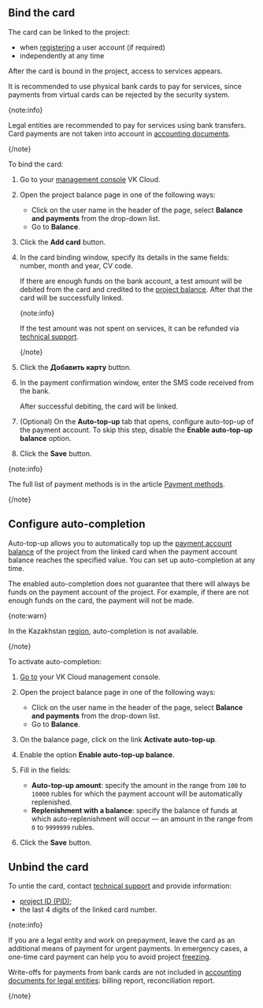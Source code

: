 ## Bind the card

The card can be linked to the project:

- when [registering](/en/intro/start/account-registration) a user account (if required)
- independently at any time

After the card is bound in the project, access to services appears.

It is recommended to use physical bank cards to pay for services, since payments from virtual cards can be rejected by the security system.

{note:info}

Legal entities are recommended to pay for services using bank transfers. Card payments are not taken into account in [accounting documents](../../concepts/report#legal_entities).

{/note}

To bind the card:

1. Go to your [management console](https://cloud.vk.com/app/en/) VK Cloud.
1. Open the project balance page in one of the following ways:

    - Click on the user name in the header of the page, select **Balance and payments** from the drop-down list.
    - Go to **Balance**.

1. Click the **Add card** button.
1. In the card binding window, specify its details in the same fields: number, month and year, CV code.

    If there are enough funds on the bank account, a test amount will be debited from the card and credited to the [project balance](/en/intro/billing/concepts/balance). After that the card will be successfully linked.

    {note:info}

    If the test amount was not spent on services, it can be refunded via [technical support](/en/contacts).

    {/note}

1. Click the **Добавить карту** button.
1. In the payment confirmation window, enter the SMS code received from the bank.

    After successful debiting, the card will be linked.

1. (Optional) On the **Auto-top-up** tab that opens, configure auto-top-up of the payment account. To skip this step, disable the **Enable auto-top-up balance** option.
1. Click the **Save** button.

{note:info}

The full list of payment methods is in the article [Payment methods](../../concepts/payment-methods).

{/note}

## Configure auto-completion

Auto-top-up allows you to automatically top up the [payment account balance](../../concepts/balance) of the project from the linked card when the payment account balance reaches the specified value. You can set up auto-completion at any time.

The enabled auto-completion does not guarantee that there will always be funds on the payment account of the project. For example, if there are not enough funds on the card, the payment will not be made.

{note:warn}

In the Kazakhstan [region](/en/tools-for-using-services/account/concepts/regions), auto-completion is not available.

{/note}

To activate auto-completion:

1. [Go to](https://cloud.vk.com/app/en/) your VK Cloud management console.
1. Open the project balance page in one of the following ways:

    - Click on the user name in the header of the page, select **Balance and payments** from the drop-down list.
    - Go to **Balance**.

1. On the balance page, click on the link **Activate auto-top-up**.
1. Enable the option **Enable auto-top-up balance**.
1. Fill in the fields:

    - **Auto-top-up amount**: specify the amount in the range from `100` to `10000` rubles for which the payment account will be automatically replenished.
    - **Replenishment with a balance**: specify the balance of funds at which auto-replenishment will occur — an amount in the range from `0` to `9999999` rubles.

1. Click the **Save** button.

## Unbind the card

To untie the card, contact [technical support](mailto:support@mcs.mail.ru) and provide information:

- [project ID (PID)](/en/tools-for-using-services/account/instructions/project-settings/manage#getting_project_id);
- the last 4 digits of the linked card number.

{note:info}

If you are a legal entity and work on prepayment, leave the card as an additional means of payment for urgent payments. In emergency cases, a one-time card payment can help you to avoid project [freezing](/en/tools-for-using-services/account/concepts/projects#automatic_freezing_of_the_project).

Write-offs for payments from bank cards are not included in [accounting documents for legal entities](../../concepts/report#composition_of_accounting_documents): billing report, reconciliation report.

{/note}
